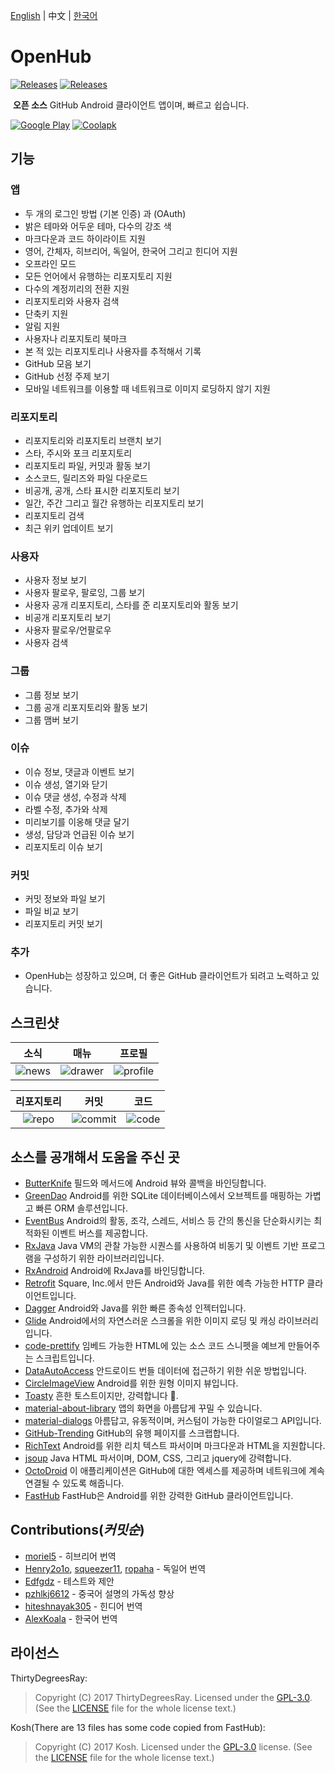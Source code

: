[English](/README.md) | 中文 | [한국어](/README-ko.md)
# OpenHub 
[![Releases](https://img.shields.io/badge/android-5.0%2B-brightgreen.svg)](https://www.coolapk.com/apk/com.thirtydegreesray.openhub)
[![Releases](https://img.shields.io/github/release/ThirtyDegreesRay/OpenHub.svg)](https://github.com/ThirtyDegreesRay/OpenHub/releases/latest)

  **오픈 소스** GitHub Android 클라이언트 앱이며, 빠르고 쉽습니다.

[![Google Play](https://raw.githubusercontent.com/ThirtyDegreesRay/OpenHub/master/art/google_play.png?raw=true)](https://play.google.com/store/apps/details?id=com.thirtydegreesray.openhub)
[![Coolapk](https://raw.githubusercontent.com/ThirtyDegreesRay/OpenHub/master/art/coolapk.png?raw=true)](https://www.coolapk.com/apk/com.thirtydegreesray.openhub)

## 기능

### 앱
* 두 개의 로그인 방법 (기본 인증) 과 (OAuth)
* 밝은 테마와 어두운 테마, 다수의 강조 색
* 마크다운과 코드 하이라이트 지원
* 영어, 간체자, 히브리어, 독일어, 한국어 그리고 힌디어 지원
* 오프라인 모드
* 모든 언어에서 유행하는 리포지토리 지원
* 다수의 계정끼리의 전환 지원
* 리포지토리와 사용자 검색
* 단축키 지원
* 알림 지원
* 사용자나 리포지토리 북마크
* 본 적 있는 리포지토리나 사용자를 추적해서 기록
* GitHub 모음 보기
* GitHub 선정 주제 보기
* 모바일 네트워크를 이용할 때 네트워크로 이미지 로딩하지 않기 지원

### 리포지토리
* 리포지토리와 리포지토리 브랜치 보기
* 스타, 주시와 포크 리포지토리
* 리포지토리 파일, 커밋과 활동 보기
* 소스코드, 릴리즈와 파일 다운로드
* 비공개, 공개, 스타 표시한 리포지토리 보기
* 일간, 주간 그리고 월간 유행하는 리포지토리 보기
* 리포지토리 검색
* 최근 위키 업데이트 보기

### 사용자
* 사용자 정보 보기
* 사용자 팔로우, 팔로잉, 그룹 보기
* 사용자 공개 리포지토리, 스타를 준 리포지토리와 활동 보기
* 비공개 리포지토리 보기
* 사용자 팔로우/언팔로우
* 사용자 검색

### 그룹
* 그룹 정보 보기
* 그룹 공개 리포지토리와 활동 보기
* 그룹 맴버 보기

### 이슈
* 이슈 정보, 댓글과 이벤트 보기
* 이슈 생성, 열기와 닫기
* 이슈 댓글 생성, 수정과 삭제
* 라벨 수정, 추가와 삭제
* 미리보기를 이옹해 댓글 달기
* 생성, 담당과 언급된 이슈 보기
* 리포지토리 이슈 보기

### 커밋
* 커밋 정보와 파일 보기
* 파일 비교 보기
* 리포지토리 커밋 보기

### 추가
* OpenHub는 성장하고 있으며, 더 좋은 GitHub 클라이언트가 되려고 노력하고 있습니다.

## 스크린샷

| 소식 | 매뉴 | 프로필 |
|:-:|:-:|:-:|
| ![news](https://raw.githubusercontent.com/ThirtyDegreesRay/OpenHub/master/art/news.png?raw=true) | ![drawer](https://raw.githubusercontent.com/ThirtyDegreesRay/OpenHub/master/art/drawer.png?raw=true) | ![profile](https://raw.githubusercontent.com/ThirtyDegreesRay/OpenHub/master/art/profile.png?raw=true) |

| 리포지토리 | 커밋 | 코드 |
|:-:|:-:|:-:|
| ![repo](https://raw.githubusercontent.com/ThirtyDegreesRay/OpenHub/master/art/repo.png?raw=true) | ![commit](https://raw.githubusercontent.com/ThirtyDegreesRay/OpenHub/master/art/commit.png?raw=true) | ![code](https://raw.githubusercontent.com/ThirtyDegreesRay/OpenHub/master/art/code.png?raw=true) |

## 소스를 공개해서 도움을 주신 곳

* [ButterKnife](https://github.com/JakeWharton/butterknife) 필드와 메서드에 Android 뷰와 콜백을 바인딩합니다.
* [GreenDao](https://github.com/greenrobot/greenDAO) Android를 위한 SQLite 데이터베이스에서 오브젝트를 매핑하는 가볍고 빠른 ORM 솔루션입니다.
* [EventBus](https://github.com/greenrobot/EventBus) Android의 활동, 조각, 스레드, 서비스 등 간의 통신을 단순화시키는 최적화된 이벤트 버스를 제공합니다.
* [RxJava](https://github.com/ReactiveX/RxJava) Java VM의 관찰 가능한 시퀀스를 사용하여 비동기 및 이벤트 기반 프로그램을 구성하기 위한 라이브러리입니다.
* [RxAndroid](https://github.com/ReactiveX/RxAndroid) Android에 RxJava를 바인딩합니다.
* [Retrofit](https://github.com/square/retrofit) Square, Inc.에서 만든 Android와 Java를 위한 예측 가능한 HTTP 클라이언트입니다.
* [Dagger](https://github.com/google/dagger) Android와 Java를 위한 빠른 종속성 인젝터입니다. 
* [Glide](https://github.com/bumptech/glide) Android에서의 자연스러운 스크롤을 위한 이미지 로딩 및 캐싱 라이브러리입니다.
* [code-prettify](https://github.com/google/code-prettify) 임베드 가능한 HTML에 있는 소스 코드 스니펫을 예브게 만들어주는 스크립트입니다.
* [DataAutoAccess](https://github.com/ThirtyDegreesRay/DataAutoAccess) 안드로이드 번들 데이터에 접근하기 위한 쉬운 방법입니다.
* [CircleImageView](https://github.com/hdodenhof/CircleImageView) Android를 위한 원형 이미지 뷰입니다.
* [Toasty](https://github.com/GrenderG/Toasty) 흔한 토스트이지만, 강력합니다 💪.
* [material-about-library](https://github.com/daniel-stoneuk/material-about-library) 앱의 화면을 아름답게 꾸밀 수 있습니다.
* [material-dialogs](https://github.com/afollestad/material-dialogs) 아름답고, 유동적이며, 커스텀이 가능한 다이얼로그 API입니다.
* [GitHub-Trending](https://github.com/thedillonb/GitHub-Trending) GitHub의 유행 페이지를 스크랩합니다.
* [RichText](https://github.com/zzhoujay/RichText) Android를 위한 리치 텍스트 파서이며 마크다운과 HTML을 지원합니다.
* [jsoup](https://github.com/jhy/jsoup) Java HTML 파서이며, DOM, CSS, 그리고 jquery에 강력합니다.
* [OctoDroid](https://github.com/slapperwan/gh4a) 이 애플리케이션은 GitHub에 대한 엑세스를 제공하며 네트워크에 계속 연결될 수 있도록 해줍니다.
* [FastHub](https://github.com/k0shk0sh/FastHub) FastHub은 Android를 위한 강력한 GitHub 클라이언트입니다.

## Contributions(*커밋순*)
* [moriel5](https://github.com/moriel5) - 히브리어 번역
* [Henry2o1o](https://github.com/Henry2o1o), [squeezer11](https://github.com/squeezer11), [ropaha](https://github.com/ropaha) - 독일어 번역
* [Edfgdz](https://github.com/Edfgdz) - 테스트와 제안
* [pzhlkj6612](https://github.com/pzhlkj6612) - 중국어 설명의 가독성 향상
* [hiteshnayak305](https://github.com/hiteshnayak305) - 힌디어 번역
* [AlexKoala](https://github.com/AlexKoala) - 한국어 번역

## 라이선스
ThirtyDegreesRay:
> Copyright (C) 2017 ThirtyDegreesRay.
> Licensed under the [GPL-3.0](https://www.gnu.org/licenses/gpl.html).
> (See the [LICENSE](https://github.com/ThirtyDegreesRay/OpenHub/blob/master/LICENSE) file for the whole license text.)

Kosh(There are 13 files has some code copied from FastHub):
> Copyright (C) 2017 Kosh.
> Licensed under the [GPL-3.0](https://www.gnu.org/licenses/gpl.html) license.
> (See the [LICENSE](https://github.com/k0shk0sh/FastHub/blob/master/LICENSE) file for the whole license text.)
